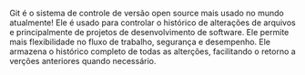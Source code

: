 Git é o sistema de controle de versão open source mais usado no mundo atualmente! Ele é usado para controlar o histórico de alterações de arquivos e principalmente de projetos de desenvolvimento de software. Ele permite mais flexibilidade no fluxo de trabalho, segurança e desempenho. Ele armazena o histórico completo de todas as alterções, facilitando o retorno a verções anteriores quando necessário. 